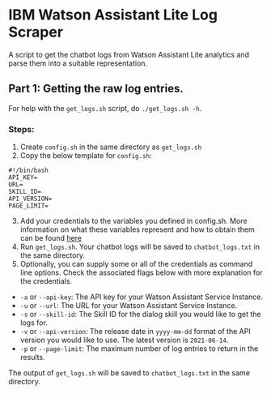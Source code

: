 # IBM Watson Assistant Lite Log Scraper
A script to get the chatbot logs from Watson Assistant Lite analytics and parse them into a suitable representation. 


## Part 1: Getting the raw log entries.

For help with the `get_logs.sh` script, do `./get_logs.sh -h`. 

### Steps:
1. Create `config.sh` in the same directory as `get_logs.sh`
2. Copy the below template for `config.sh`:
```
#!/bin/bash
API_KEY=
URL=
SKILL_ID=
API_VERSION=
PAGE_LIMIT=
```
3. Add your credentials to the variables you defined in config.sh. More information on what these variables represent and how to obtain them can be found [here](https://cloud.ibm.com/apidocs/assistant-v1#listlogs)
4. Run `get_logs.sh`. Your chatbot logs will be saved to `chatbot_logs.txt` in the same directory.
5. Optionally, you can supply some or all of the credentials as command line options. Check the associated flags below with more explanation for the credentials. 

* `-a` or `--api-key`: The API key for your Watson Assistant Service Instance.
* `-u` or `--url`: The URL for your Watson Assistant Service Instance.
* `-s` or `--skill-id`: The Skill ID for the dialog skill you would like to get the logs for.
* `-v` or `--api-version`: The release date in `yyyy-mm-dd` format of the API version you would like to use. The latest version is `2021-06-14`.
* `-p` or `--page-limit`: The maximum number of log entries to return in the results.

The output of `get_logs.sh` will be saved to `chatbot_logs.txt` in the same directory.
